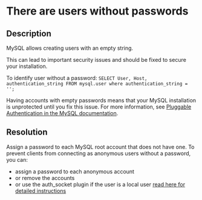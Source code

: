 # There are users without passwords

## Description
MySQL allows creating users with an empty string. 

This can lead to important security issues and should be fixed to secure your installation.

To identify user without a password:
`SELECT User, Host, authentication_string FROM mysql.user where authentication_string = '';`

Having accounts with empty passwords means that your MySQL installation is unprotected until you fix this issue.
For more information, see [Pluggable Authentication in the MySQL documentation](https://dev.mysql.com/doc/refman/8.0/en/pluggable-authentication.html).


## Resolution
Assign a password to each MySQL root account that does not have one. 
To prevent clients from connecting as anonymous users without a password, you can:
- assign a password to each anonymous account 
- or remove the accounts
- or use the auth_socket plugin if the user is a local user [read here for detailed instructions](https://dev.mysql.com/doc/mysql-secure-deployment-guide/8.0/en/secure-deployment-configure-authentication.html#:~:text=The%20auth_socket%20plugin%20checks%20whether,authentication_string%20column%20of%20the%20mysql.)
 
